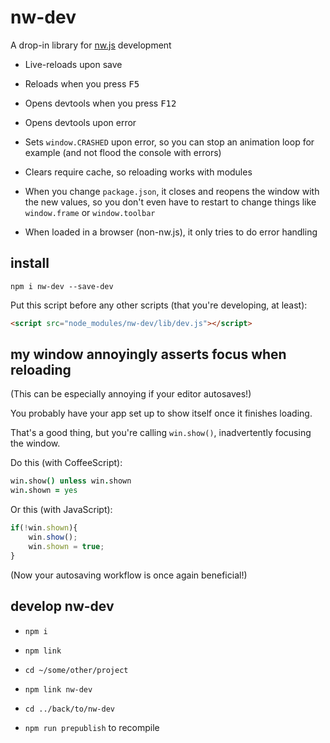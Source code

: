 
# nw-dev

A drop-in library for [nw.js](https://github.com/nwjs/nw.js) development

* Live-reloads upon save

* Reloads when you press <kbd>F5</kbd>

* Opens devtools when you press <kbd>F12</kbd>

* Opens devtools upon error

* Sets `window.CRASHED` upon error,
  so you can stop an animation loop for example
  (and not flood the console with errors)

* Clears require cache,
  so reloading works with modules

* When you change `package.json`, it closes and reopens the window
  with the new values, so you don't even have to restart
  to change things like `window.frame` or `window.toolbar`

* When loaded in a browser (non-nw.js),
  it only tries to do error handling


## install

`npm i nw-dev --save-dev`

Put this script before any other scripts
(that you're developing, at least):

```html
<script src="node_modules/nw-dev/lib/dev.js"></script>
```


## my window annoyingly asserts focus when reloading

(This can be especially annoying if your editor autosaves!)

You probably have your app set up to show itself once it finishes loading.

That's a good thing, but you're calling `win.show()`,
inadvertently focusing the window.

Do this (with CoffeeScript):

```coffee
win.show() unless win.shown
win.shown = yes
```

Or this (with JavaScript):

```js
if(!win.shown){
    win.show();
    win.shown = true;
}
```

(Now your autosaving workflow is once again beneficial!)


## develop nw-dev

* `npm i`

* `npm link`

* `cd ~/some/other/project`

* `npm link nw-dev`

* `cd ../back/to/nw-dev`

* `npm run prepublish` to recompile

